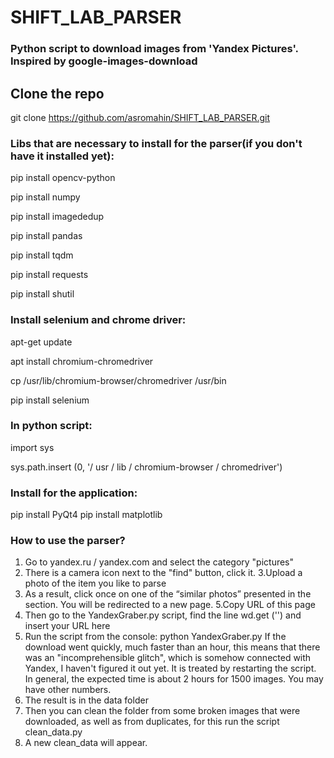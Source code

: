 
# SHIFT_LAB_PARSER


### Python script to download images from 'Yandex Pictures'. Inspired by google-images-download

## Clone the repo 
git clone https://github.com/asromahin/SHIFT_LAB_PARSER.git

### Libs that are necessary to install for the parser(if you don't have it installed yet):
pip install opencv-python

pip install numpy

pip install imagededup

pip install pandas

pip install tqdm

pip install requests

pip install shutil

### Install selenium and chrome driver:

apt-get update

apt install chromium-chromedriver

cp /usr/lib/chromium-browser/chromedriver /usr/bin

pip install selenium

### In python script:

import sys

sys.path.insert (0, '/ usr / lib / chromium-browser / chromedriver')


### Install for the application:

pip install PyQt4
pip install matplotlib

### How to use the parser?

1. Go  to yandex.ru / yandex.com and select the category "pictures"
2. There is a camera icon next to the "find" button, click it.
3.Upload a photo of the item you like to parse
4. As a result, click once on one of the “similar photos” presented in the section. You will be redirected to a new page. 
5.Copy URL of this page
6. Then go to the YandexGraber.py script, find the line wd.get ('') and insert your URL here
7. Run the script from the console: python YandexGraber.py
If the download went quickly, much faster than an hour, this means that there was an "incomprehensible glitch", which is somehow connected with Yandex, I haven't figured it out yet. It is treated by restarting the script. In general, the expected time is about 2 hours for 1500 images. You may have other numbers.
8. The result is in the data folder
9. Then you can clean the folder from some broken images that were downloaded, as well as from duplicates, for this run the script clean_data.py
10. A new clean_data will appear.

